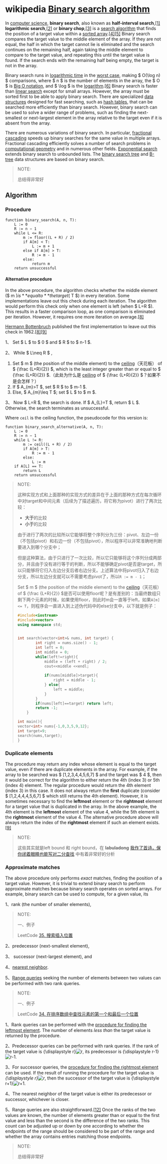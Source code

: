 # wikipedia [Binary search algorithm](https://en.wikipedia.org/wiki/Binary_search_algorithm) 

In [computer science](https://en.wikipedia.org/wiki/Computer_science), **binary search**, also known as **half-interval search**,[[1\]](https://en.wikipedia.org/wiki/Binary_search_algorithm#cite_note-Williams1976-1) **logarithmic search**,[[2\]](https://en.wikipedia.org/wiki/Binary_search_algorithm#cite_note-FOOTNOTEKnuth1998§6.2.1_("Searching_an_ordered_table"),_subsection_"Binary_search"-2) or **binary chop**,[[3\]](https://en.wikipedia.org/wiki/Binary_search_algorithm#cite_note-FOOTNOTEButterfieldNgondi201646-3) is a [search algorithm](https://en.wikipedia.org/wiki/Search_algorithm) that finds the position of a target value within a [sorted array](https://en.wikipedia.org/wiki/Sorted_array).[[4\]](https://en.wikipedia.org/wiki/Binary_search_algorithm#cite_note-FOOTNOTECormenLeisersonRivestStein200939-4)[[5\]](https://en.wikipedia.org/wiki/Binary_search_algorithm#cite_note-5) Binary search compares the target value to the middle element of the array. If they are not equal, the half in which the target cannot lie is eliminated and the search continues on the remaining half, again taking the middle element to compare to the target value, and repeating this until the target value is found. If the search ends with the remaining half being empty, the target is not in the array.

Binary search runs in [logarithmic time](https://en.wikipedia.org/wiki/Time_complexity#Logarithmic_time) in the [worst case](https://en.wikipedia.org/wiki/Best,_worst_and_average_case), making $ O(\log n) $ comparisons, where $ n $ is the number of elements in the array, the $ O $ is [Big O notation](https://en.wikipedia.org/wiki/Big_O_notation), and $ \log $ is the [logarithm](https://en.wikipedia.org/wiki/Logarithm).[[6\]](https://en.wikipedia.org/wiki/Binary_search_algorithm#cite_note-FloresMadpis1971-6) Binary search is faster than [linear search](https://en.wikipedia.org/wiki/Linear_search) except for small arrays. However, the array must be sorted first to be able to apply binary search. There are specialized [data structures](https://en.wikipedia.org/wiki/Data_structures) designed for fast searching, such as [hash tables](https://en.wikipedia.org/wiki/Hash_tables), that can be searched more efficiently than binary search. However, binary search can be used to solve a wider range of problems, such as finding the next-smallest or next-largest element in the array relative to the target even if it is absent from the array.

There are numerous variations of binary search. In particular, [fractional cascading](https://en.wikipedia.org/wiki/Fractional_cascading) speeds up binary searches for the same value in multiple arrays. Fractional cascading efficiently solves a number of search problems in [computational geometry](https://en.wikipedia.org/wiki/Computational_geometry) and in numerous other fields. [Exponential search](https://en.wikipedia.org/wiki/Exponential_search) extends binary search to unbounded lists. The [binary search tree](https://en.wikipedia.org/wiki/Binary_search_tree) and [B-tree](https://en.wikipedia.org/wiki/B-tree) data structures are based on binary search.

> NOTE: 
>
> 总结得非常好

## Algorithm

### Procedure

```pseudocode
function binary_search(A, n, T):
    L := 0
    R := n − 1
    while L <= R:
        m := floor((L + R) / 2)
        if A[m] < T:
            L := m + 1
        else if A[m] > T:
            R := m - 1
        else:
            return m
    return unsuccessful
```

#### Alternative procedure

In the above procedure, the algorithm checks whether the middle element ($ m $) is **equal to** the target ($ T $) in every iteration. Some implementations leave out this check during each iteration. The algorithm would perform this check only when one element is left (when $ L=R $). This results in a faster comparison loop, as one comparison is eliminated per iteration. However, it requires one more iteration on average.[[8\]](https://en.wikipedia.org/wiki/Binary_search_algorithm#cite_note-Bottenbruch1962-8)

[Hermann Bottenbruch](https://en.wikipedia.org/wiki/Hermann_Bottenbruch) published the first implementation to leave out this check in 1962.[[8\]](https://en.wikipedia.org/wiki/Binary_search_algorithm#cite_note-Bottenbruch1962-8)[[9\]](https://en.wikipedia.org/wiki/Binary_search_algorithm#cite_note-FOOTNOTEKnuth1998§6.2.1_("Searching_an_ordered_table"),_subsection_"History_and_bibliography"-9)

1、 Set $ L $ to $ 0 $ and $ R $ to $ n-1 $.

2、 While $ L\neq R $ ,

   1. Set $ m $ (the position of the middle element) to the [ceiling](https://en.wikipedia.org/wiki/Floor_and_ceiling_functions)（天花板） of $ {\frac {L+R}{2}} $, which is the least integer greater than or equal to $ {\frac {L+R}{2}} $.（此处为什么是 [ceiling](https://en.wikipedia.org/wiki/Floor_and_ceiling_functions) of $ {\frac {L+R}{2}} $？如果不是会怎样？）
   2. If $ A_{m}>T $, set $ R $ to $ m-1 $.
   3. Else, $ A_{m}\leq T $; set $ L $ to $ m $.

3、 Now $ L=R $, the search is done. If $ A_{L}=T $, return $ L $. Otherwise, the search terminates as unsuccessful.

Where `ceil` is the ceiling function, the pseudocode for this version is:

```
function binary_search_alternative(A, n, T):
    L := 0
    R := n − 1
    while L != R:
        m := ceil((L + R) / 2)
        if A[m] > T:
            R := m - 1
        else:
            L := m
    if A[L] == T:
        return L
    return unsuccessful
```

> NOTE: 
>
> 这种实现方式和上面那种的实现方式的差异在于上面的那种方式在每次循环中对target和中间元素（后续为了描述遍历，将它称为pivot）进行了两次比较：
>
> - **大于**的比较
> - **小于**的比较
>
> 由于进行了两次的比较所以它能够将整个序列分为三份：pivot、左边一份（不包括pivot）和右边一份（不包括pivot），所以程序可以非常准确地判断要进入到哪个分支中；
>
> 但是这种算法，由于只进行了一次比较，所以它只能够将这个序列分成两部分，并且由于没有进行等于的判断，所以不能够确定pivot是否是target，所以只能够将它归入左边分支后者右边分支。上述算法中将pivot归入了右边分支，所以左边分支就可以不需要考虑pivot了，所以`R := m - 1`；
>
> Set $ m $ (the position of the middle element) to the [ceiling](https://en.wikipedia.org/wiki/Floor_and_ceiling_functions)（天花板） of $ {\frac {L+R}{2}} $是否可以使用floor呢？是有差别的：当最终数组只剩下两个元素的时候，如果使用floor，则此时m会一直等于left，如果`A[m] <= T`，则程序会一直进入到上述伪代码中的else分支中，以下就是例子：
>
> ```C++
> #include<iostream>
> #include<vector>
> using namespace std;
>     
> 
> int search(vector<int>& nums, int target) {
>         int right = nums.size() - 1;
>         int left = 0;
>         int middle = 0;
>         while(left!=right){
>             middle = (left + right) / 2;
>             cout<<middle <<endl;
>             
>             if(nums[middle]>target){
>                 right = middle - 1;
>             } else{
>                 left = middle;
>             }
>         }
>         if(nums[left]==target) return left;
>         return -1;
>     }
> 
> int main(){
> vector<int> nums{-1,0,3,5,9,12};
> int target=9;
> search(nums,target);
> }
> ```
>
> 



### Duplicate elements

The procedure may return any index whose element is equal to the target value, even if there are duplicate elements in the array. For example, if the array to be searched was $ [1,2,3,4,4,5,6,7] $ and the target was $ 4 $, then it would be correct for the algorithm to either return the 4th (index 3) or 5th (index 4) element. The regular procedure would return the 4th element (index 3) in this case. It does not always return the **first** duplicate (consider $ [1,2,4,4,4,5,6,7] $ which still returns the 4th element). However, it is sometimes necessary to find the **leftmost** element or the **rightmost** element for a target value that is duplicated in the array. In the above example, the 4th element is the **leftmost** element of the value 4, while the 5th element is the **rightmost** element of the value 4. The alternative procedure above will always return the index of the **rightmost** element if such an element exists.[[9\]](https://en.wikipedia.org/wiki/Binary_search_algorithm#cite_note-FOOTNOTEKnuth1998§6.2.1_("Searching_an_ordered_table"),_subsection_"History_and_bibliography"-9) 

> NOTE: 
>
> 这些其实就是left bound 和 right bound，在 **labuladong** [我作了首诗，保你闭着眼睛也能写对二分查找](https://mp.weixin.qq.com/s/M1KfTfNlu4OCK8i9PSAmug) 中有着非常好的分析

### Approximate matches

The above procedure only performs *exact* matches, finding the position of a target value. However, it is trivial to extend binary search to perform approximate matches because binary search operates on sorted arrays. For example, binary search can be used to compute, for a given value, its 

1、rank (the number of smaller elements), 

> NOTE: 
>
> 一、例子
>
> LeetCode [35. 搜索插入位置](https://leetcode.cn/problems/search-insert-position/) 

2、predecessor (next-smallest element),

3、 successor (next-largest element), and 

4、[nearest neighbor](https://en.wikipedia.org/wiki/Nearest_neighbor_search). 

5、[Range queries](https://en.wikipedia.org/wiki/Range_query_(data_structures)) seeking the number of elements between two values can be performed with two rank queries.

> NOTE: 
>
> 一、例子
>
> LeetCode [34. 在排序数组中查找元素的第一个和最后一个位置](https://leetcode.cn/problems/find-first-and-last-position-of-element-in-sorted-array/)



1、Rank queries can be performed with the [procedure for finding the leftmost element](https://en.wikipedia.org/wiki/Binary_search_algorithm#Procedure_for_finding_the_leftmost_element). The number of elements *less than* the target value is returned by the procedure.

2、Predecessor queries can be performed with rank queries. If the rank of the target value is {\displaystyle r}![r](https://wikimedia.org/api/rest_v1/media/math/render/svg/0d1ecb613aa2984f0576f70f86650b7c2a132538), its predecessor is {\displaystyle r-1}![r-1](https://wikimedia.org/api/rest_v1/media/math/render/svg/1ad04896104e929da32fad148e240b3fd8dfa874).

3、For successor queries, the [procedure for finding the rightmost element](https://en.wikipedia.org/wiki/Binary_search_algorithm#Procedure_for_finding_the_rightmost_element) can be used. If the result of running the procedure for the target value is *{\displaystyle r}![r](https://wikimedia.org/api/rest_v1/media/math/render/svg/0d1ecb613aa2984f0576f70f86650b7c2a132538)*, then the successor of the target value is {\displaystyle r+1}![r+1](https://wikimedia.org/api/rest_v1/media/math/render/svg/7bf1b7e1e8ed2801660c299494ed10e6f18f790d).

4、The nearest neighbor of the target value is either its predecessor or successor, whichever is closer.

5、Range queries are also straightforward.[[12\]](https://en.wikipedia.org/wiki/Binary_search_algorithm#cite_note-FOOTNOTEGoldmanGoldman2008461–463-13) Once the ranks of the two values are known, the number of elements greater than or equal to the first value and less than the second is the difference of the two ranks. This count can be adjusted up or down by one according to whether the endpoints of the range should be considered to be part of the range and whether the array contains entries matching those endpoints.

> NOTE: 
>
> 总结得非常好